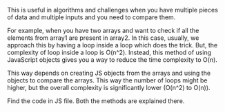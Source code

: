 This is useful in algorithms and challenges when you have multiple pieces of data and multiple
inputs and you need to compare them.

For example, when you have two arrays and want to check if all the elements from array1 are present in array2. In this case, usually, we approach this by having a loop inside a loop which does the trick. But, the complexity of loop inside a loop is O(n^2). Instead, this method of using JavaScript objects gives you a way to reduce the time complexity to O(n).

This way depends on creating JS objects from the arrays and using the objects to compare the arrays. This way the number of loops might be higher, but the overall complexity is significantly lower (O(n^2) to O(n)).

Find the code in JS file. Both the methods are explained there.